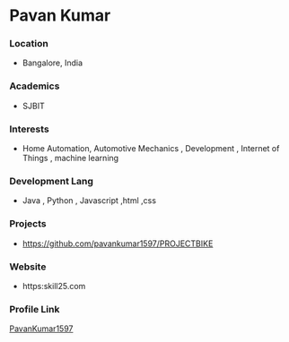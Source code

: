 # Pavan Kumar

### Location

- Bangalore, India

### Academics

- SJBIT

### Interests

- Home Automation, Automotive Mechanics , Development , Internet of Things , machine learning

### Development Lang

- Java , Python , Javascript ,html ,css

### Projects

- https://github.com/pavankumar1597/PROJECTBIKE

### Website

- https:skill25.com

### Profile Link

[PavanKumar1597](https://github.com/pavankumar1597)

